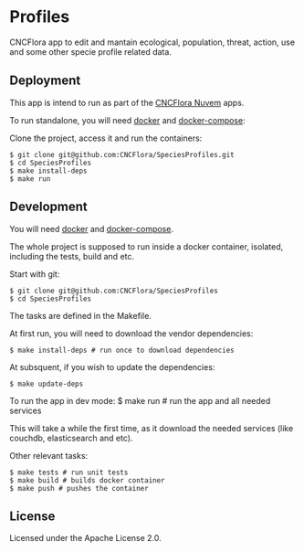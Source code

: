 # Profiles

CNCFlora app to edit and mantain ecological, population, threat, action, use and some other specie profile related data.

## Deployment

This app is intend to run as part of the [CNCFlora Nuvem](http://github.com/cncflora/nuvem) apps.

To run standalone, you will need [docker](http://docker.com) and [docker-compose](http://docs.docker.com/compose):

Clone the project, access it and run the containers:

    $ git clone git@github.com:CNCFlora/SpeciesProfiles.git
    $ cd SpeciesProfiles
    $ make install-deps
    $ make run

## Development

You will need [docker](http://docker.com) and [docker-compose](http://docs.docker.com/compose).

The whole project is supposed to run inside a docker container, isolated, including the tests, build and etc.

Start with git:

    $ git clone git@github.com:CNCFlora/SpeciesProfiles
    $ cd SpeciesProfiles

The tasks are defined in the Makefile.

At first run, you will need to download the vendor dependencies:

    $ make install-deps # run once to download dependencies

At subsquent, if you wish to update the dependencies:

    $ make update-deps 

To run the app in dev mode:
    $ make run # run the app and all needed services

This will take a while the first time, as it download the needed services (like couchdb, elasticsearch and etc).

Other relevant tasks:

    $ make tests # run unit tests
    $ make build # builds docker container
    $ make push # pushes the container

## License

Licensed under the Apache License 2.0.

